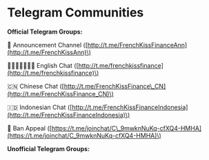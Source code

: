 # Telegram Communities

**Official Telegram Groups:** 

📣 Announcement Channel \([http://t.me/FrenchKissFinanceAnn](http://t.me/FrenchKissAnn)\) 

🏴󐁧󐁢󐁥󐁮󐁧󐁿 English Chat \([http://t.me/frenchkissfinance](http://t.me/frenchkissfinance)\) 

🇨🇳 Chinese Chat \([http://t.me/FrenchKissFinance\_CN](http://t.me/FrenchKissFinance_CN)\) 

🇮🇩 Indonesian Chat \([http://t.me/FrenchKissFinanceIndonesia](http://t.me/FrenchKissFinanceIndonesia)\) 

😤 Ban Appeal \([https://t.me/joinchat/C\_9mwknNuKq-cfXQ4-HMHA](https://t.me/joinchat/C_9mwknNuKq-cfXQ4-HMHA)\)



**Unofficial Telegram Groups:**
